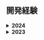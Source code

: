 ## 開発経験

<details>
<summary><strong>2024</strong></summary>

- **DeNA(サマーインターンシップ)**: 課題アプリ改修のチーム対抗コンペで、性能改善および新機能開発(優勝🎉)
- **NRIデジタル(サマーインターンシップ)**: DXエキスパートコースで、ID-POSデータの分析ツールを企画・開発
- **サイボウズ(サマーインターンシップ)**: kintone開発コースで、kintoneのサーバーサイド開発に従事(Java)
- **[FunalabJudge](https://github.com/funalab/FunalabJudge)**: 研究室の新入生教育で使用する、C言語の自動採点&課題管理ツールを開発
- **[WeirdImageGuesser](https://github.com/MIAopenroad/WeirdImageGuesser)**: [技育CAMP ハッカソン](https://talent.supporterz.jp/events/36ac135b-7f4d-413c-8875-115760dccef7/)にて、OpenAIのAPIを使ったゲームを開発
- **[ScalarDBAssignment](https://github.com/MIAopenroad/ScalarDBAssignment)**: 大学院の授業課題として、[ScalarDB](https://www.scalar-labs.com/scalardb)を用いたE-コマースサイトのデモを開発

</details>

<details>
<summary><strong>2023</strong></summary>

- **[マーケティング支援サービス](https://prtimes.jp/main/html/rd/p/000000133.000009799.html)**: [かっこ株式会社](https://cacco.co.jp/)での長期インターンにて、マーケティング支援を目的としたWebアプリケーションを開発

</details>

